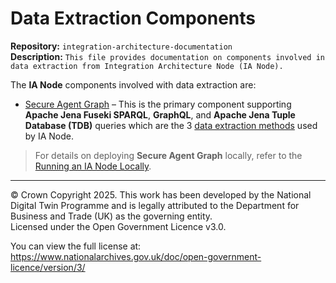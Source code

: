 # Data Extraction Components

**Repository:** `integration-architecture-documentation`  
**Description:** `This file provides documentation on components involved in data extraction from Integration Architecture Node (IA Node). `  
<!-- SPDX-License-Identifier: OGL-UK-3.0 -->

The **IA Node** components involved with data extraction are:  
- [Secure Agent Graph](https://github.com/National-Digital-Twin/secure-agent-graph) – This is the primary component supporting **Apache Jena Fuseki SPARQL**, **GraphQL**, and **Apache Jena Tuple Database (TDB)** queries which are the 3 [data extraction methods](./data-extraction-methods.md#data-extraction-methods) used by IA Node.  

> For details on deploying **Secure Agent Graph** locally, refer to the [Running an IA Node Locally](../Deployment/deployment-local.md).  

---


© Crown Copyright 2025. This work has been developed by the National Digital Twin Programme and is legally attributed to the Department for Business and Trade (UK) as the governing entity.  
Licensed under the Open Government Licence v3.0.  

You can view the full license at:  
https://www.nationalarchives.gov.uk/doc/open-government-licence/version/3/
